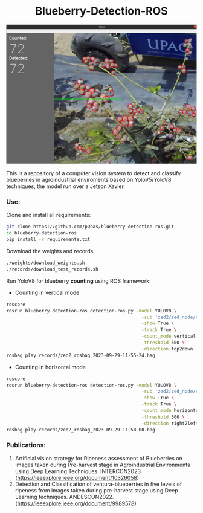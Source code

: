 <div align="center">
    <h1>Blueberry-Detection-ROS</h1>

  <p align="center">
    <a href="here_is_a_demo_video"><img alt="Blueberry Detection ROS" src="gallery/image-demo.png"></a>
  </p>

</div>



This is a repository of a computer vision system to detect and classify blueberries in agroindustrial enviroments based on YoloV5/YoloV8 techniques, the model run over a Jetson Xavier.

### Use:

Clone and install all requirements:

```bash
git clone https://github.com/pQbas/blueberry-detection-ros.git
cd blueberry-detection-ros
pip install -r requirements.txt
```

Download the weights and records:

```bash
./weights/download_weights.sh
./records/download_test_records.sh
```

Run YoloV8 for blueberry **counting** using ROS framework:

- Counting in vertical mode

```bash
roscore
rosrun blueberry-detection-ros detection-ros.py -model YOLOV8 \
                                                  -sub 'zed2/zed_node/right/image_rect_color/compressed' \
                                                  -show True \
                                                  -track True \
                                                  -count_mode vertical \
                                                  -threshold 500 \
                                                  -direction top2down
rosbag play records/zed2_rosbag_2023-09-29-11-55-24.bag
```

- Counting in horizontal mode

```bash
roscore
rosrun blueberry-detection-ros detection-ros.py -model YOLOV8 \
                                                  -sub 'zed2/zed_node/right/image_rect_color/compressed' \
                                                  -show True \
                                                  -track True \
                                                  -count_mode horizontal \
                                                  -threshold 500 \
                                                  -direction right2left
rosbag play records/zed2_rosbag_2023-09-29-11-58-00.bag
```

### Publications:

1. Artificial vision strategy for Ripeness assessment of Blueberries on Images taken during Pre-harvest stage in Agroindustrial Environments using Deep Learning Techniques. INTERCON2023. (https://ieeexplore.ieee.org/document/10326058)
2. Detection and Classification of ventura-blueberries in five levels of ripeness from images taken during pre-harvest stage using Deep Learning techniques. ANDESCON2022. (https://ieeexplore.ieee.org/document/9989578)



<!-- Run YoloV5/YoloV8 for blueberry **detection** using ROS framework:

```bash
roscore
rosbag play records/zed2_rosbag_2023-09-29-12-10-05.bag
rosrun blueberry-detection-ros detection-ros.py -model YOLOV5 \
                                                  -sub 'zed2/zed_node/right/image_rect_color/compressed' \
                                                  -show True \
                                                  -track False
```
 -->



<!-- 
# Robot connection

1. SSH conection:

```bash
ssh ubuntu@192.168.0.40
password: pi123456
ssh labinm-jetson@192.168.0.10
password: rpgdini100
```

2. ZED2i:

```bash
roslaunch zed_wrapper zed2i.launch
```

3. blueberry detector activation:

```bash
rosrun blueberry-detection-ros detection-ros.py -model YOLOV8 \
                                                  -sub '/zed2i/zed_node/left/image_rect_color' \
                                                  -show False \
                                                  -track False \
                                                  -count_mode horizontal \
                                                  -threshold 500
```

4. execute rviz to visualize:
```
rviz
```


# Detection Launch

The content of the file: `src/detection.launch`

```yaml
<launch>
  
	<include 
		file="$(find zed_wrapper)/launch/zed2i.launch" 
	/>

	<node 
		pkg="blueberry-detection-ros"
		type="detection-ros.py"
		name="detection_node"  
		output="screen"
	/>

</launch>
```





 -->
